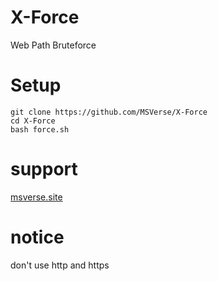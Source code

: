 # X-Force
Web Path Bruteforce

# Setup
```
git clone https://github.com/MSVerse/X-Force
cd X-Force
bash force.sh
```

# support 
[msverse.site](https://www.msverse.site) 

# notice
don't use http and https 
